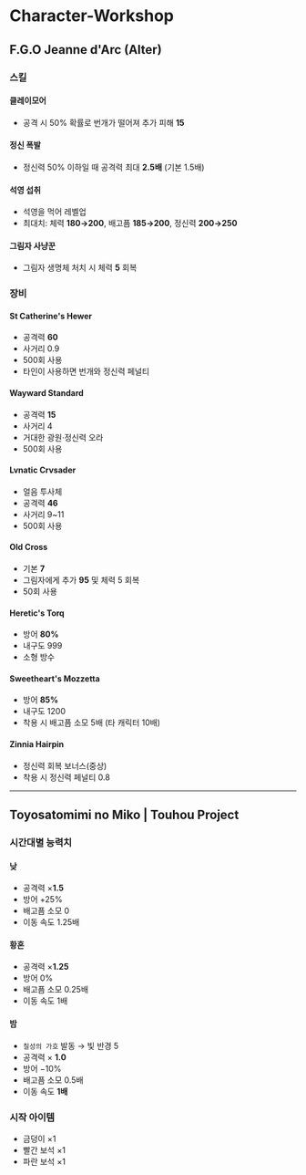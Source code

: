 # Character-Workshop

## F.G.O Jeanne d'Arc (Alter)


### 스킬
#### 클레이모어
- 공격 시 50% 확률로 번개가 떨어져 추가 피해 **15**

#### 정신 폭발
- 정신력 50% 이하일 때 공격력 최대 **2.5배** (기본 1.5배)

#### 석영 섭취
- 석영을 먹어 레벨업
- 최대치: 체력 **180→200**, 배고픔 **185→200**, 정신력 **200→250**

#### 그림자 사냥꾼
- 그림자 생명체 처치 시 체력 **5** 회복


### 장비
#### St Catherine's Hewer
- 공격력 **60**
- 사거리 0.9
- 500회 사용
- 타인이 사용하면 번개와 정신력 페널티


#### Wayward Standard
- 공격력 **15**
- 사거리 4
- 거대한 광원·정신력 오라
- 500회 사용


#### Lvnatic Crvsader
- 얼음 투사체
- 공격력 **46**
- 사거리 9~11
- 500회 사용


#### Old Cross
- 기본 **7**
- 그림자에게 추가 **95** 및 체력 5 회복
- 50회 사용


#### Heretic's Torq
- 방어 **80%**
- 내구도 999
- 소형 방수


#### Sweetheart's Mozzetta
- 방어 **85%**
- 내구도 1200
- 착용 시 배고픔 소모 5배 (타 캐릭터 10배)


#### Zinnia Hairpin
- 정신력 회복 보너스(중상)
- 착용 시 정신력 페널티 0.8

---

## Toyosatomimi no Miko | Touhou Project


### 시간대별 능력치
#### 낮
- 공격력 ×**1.5**
- 방어 +25%
- 배고픔 소모 0
- 이동 속도 1.25배


#### 황혼
- 공격력 ×**1.25**
- 방어 0%
- 배고픔 소모 0.25배
- 이동 속도 1배


#### 밤
- `칠성의 가호` 발동 → 빛 반경 5
- 공격력 × **1.0**
- 방어 −10%
- 배고픔 소모 0.5배
- 이동 속도 **1배**


### 시작 아이템
- 금덩이 ×1
- 빨간 보석 ×1
- 파란 보석 ×1
